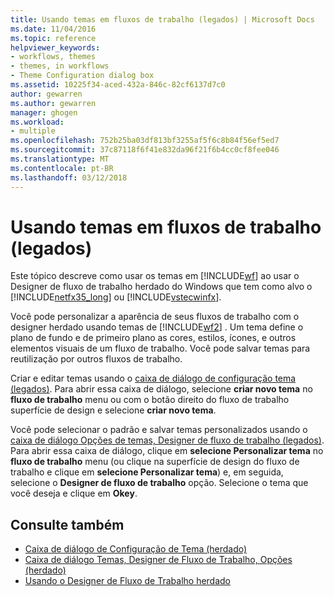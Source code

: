 ```yaml
---
title: Usando temas em fluxos de trabalho (legados) | Microsoft Docs
ms.date: 11/04/2016
ms.topic: reference
helpviewer_keywords:
- workflows, themes
- themes, in workflows
- Theme Configuration dialog box
ms.assetid: 10225f34-aced-432a-846c-82cf6137d7c0
author: gewarren
ms.author: gewarren
manager: ghogen
ms.workload:
- multiple
ms.openlocfilehash: 752b25ba03df813bf3255af5f6c8b84f56ef5ed7
ms.sourcegitcommit: 37c87118f6f41e832da96f21f6b4cc0cf8fee046
ms.translationtype: MT
ms.contentlocale: pt-BR
ms.lasthandoff: 03/12/2018
---
```

# <a name="using-themes-in-workflows-legacy"></a>Usando temas em fluxos de trabalho (legados)
Este tópico descreve como usar os temas em [!INCLUDE[wf](../workflow-designer/includes/wf_md.md)] ao usar o Designer de fluxo de trabalho herdado do Windows que tem como alvo o [!INCLUDE[netfx35_long](../workflow-designer/includes/netfx35_long_md.md)] ou [!INCLUDE[vstecwinfx](../workflow-designer/includes/vstecwinfx_md.md)].

 Você pode personalizar a aparência de seus fluxos de trabalho com o designer herdado usando temas de [!INCLUDE[wf2](../workflow-designer/includes/wf2_md.md)] . Um tema define o plano de fundo e de primeiro plano as cores, estilos, ícones, e outros elementos visuais de um fluxo de trabalho. Você pode salvar temas para reutilização por outros fluxos de trabalho.

 Criar e editar temas usando o [caixa de diálogo de configuração tema (legados)](../workflow-designer/theme-configuration-dialog-box-legacy.md). Para abrir essa caixa de diálogo, selecione **criar novo tema** no **fluxo de trabalho** menu ou com o botão direito do fluxo de trabalho superfície de design e selecione **criar novo tema**.

 Você pode selecionar o padrão e salvar temas personalizados usando o [caixa de diálogo Opções de temas, Designer de fluxo de trabalho (legados)](../workflow-designer/themes-workflow-designer-options-dialog-box-legacy.md). Para abrir essa caixa de diálogo, clique em **selecione Personalizar tema** no **fluxo de trabalho** menu (ou clique na superfície de design do fluxo de trabalho e clique em **selecione Personalizar tema**) e, em seguida, selecione o **Designer de fluxo de trabalho** opção. Selecione o tema que você deseja e clique em **Okey**.

## <a name="see-also"></a>Consulte também

- [Caixa de diálogo de Configuração de Tema (herdado)](../workflow-designer/theme-configuration-dialog-box-legacy.md)
- [Caixa de diálogo Temas, Designer de Fluxo de Trabalho, Opções (herdado)](../workflow-designer/themes-workflow-designer-options-dialog-box-legacy.md)
- [Usando o Designer de Fluxo de Trabalho herdado](../workflow-designer/using-the-legacy-workflow-designer.md)